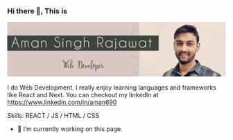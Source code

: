 
<!-- [![Anurag's GitHub stats](https://github-readme-stats.vercel.app/api?username=aman)](https://github.com/anuraghazra/github-readme-stats) -->


### Hi there 👋, This is 
![](https://github.com/amansingh456/amansingh456/blob/main/Aman-Banner.png)

I do Web Development. I really enjoy learning languages and frameworks like React and Next. You can checkout my linkedIn at https://www.linkedin.com/in/aman690

Skills:  REACT / JS / HTML / CSS

- 🔭 I’m currently working on this page. 




